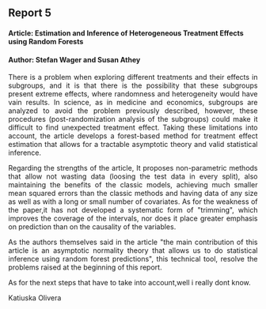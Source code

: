 ## Report 5 
#### Article: Estimation and Inference of Heterogeneous Treatment Effects using Random Forests
#### Author: Stefan Wager and Susan Athey
<p style='text-align: justify;'>There is a problem when exploring different treatments and their effects in subgroups, and it is that there is the possibility that these subgroups present extreme effects, where randomness and heterogeneity would have vain results. In science, as in medicine and economics, subgroups are analyzed to avoid the problem previously described, however, these procedures (post-randomization analysis of the subgroups) could make it difficult to find unexpected treatment effect. Taking these limitations into account, the article develops a forest-based method for treatment effect estimation that allows for a tractable asymptotic theory and valid statistical inference.<p>
<p style='text-align: justify;'>Regarding the strengths of the article, It proposes non-parametric methods that allow not wasting data (loosing the test data in every split), also maintaining the benefits of the classic models, achieving much smaller mean squared errors than the classic methods and having data of any size as well as with a long or small number of covariates. As for the weakness of the paper,it has not developed a systematic form of "trimming", which improves the coverage of the intervals, nor does it place greater emphasis on prediction than on the causality of the variables. <p>
<p style='text-align: justify;'>As the authors themselves said in the article "the main contribution of this article is an asymptotic normality theory that allows us to do statistical inference using random forest predictions", this technical tool, resolve the problems raised at the beginning of this report.  <p>
<p style='text-align: justify;'>As for the next steps that have to take into account,well i really dont know. <p>
Katiuska Olivera
